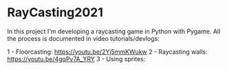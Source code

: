 # RayCasting2021

In this project I'm developing a raycasting game in Python with Pygame. All the process is documented in video tutorials/devlogs:

1 - Floorcasting: https://youtu.be/2Yj5mmKWukw
2 - Raycasting walls: https://youtu.be/4gqPv7A_YRY
3 - Using sprites: 
